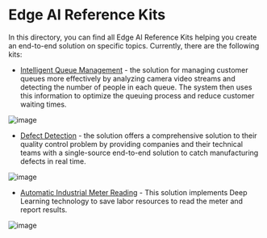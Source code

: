 # Edge AI Reference Kits

In this directory, you can find all Edge AI Reference Kits helping you create an end-to-end solution on specific topics. Currently, there are the following kits:
- [Intelligent Queue Management](intelligent_queue_management) - the solution for managing customer queues more effectively by analyzing camera video streams and detecting the number of people in each queue. The system then uses this information to optimize the queuing process and reduce customer waiting times.

![image](https://github.com/openvinotoolkit/openvino_notebooks/assets/4547501/e481e509-6661-4a76-abbf-367babf3497c)

- [Defect Detection](defect_detection_anomalib) - the solution offers a comprehensive solution to their quality control problem by providing companies and their technical teams with a single-source end-to-end solution to catch manufacturing defects in real time.

![image](https://github.com/openvinotoolkit/openvino_notebooks/assets/4547501/f7305eb3-ee4e-4075-903d-7fb72cabaa16)

- [Automatic Industrial Meter Reading](meter_reader) - This solution implements Deep Learning technology to save labor resources to read the meter and report results. 

![image](https://github.com/openvinotoolkit/openvino_notebooks/assets/4547501/a252372c-a9c5-4029-b5ca-68e8b4e73c6d)
